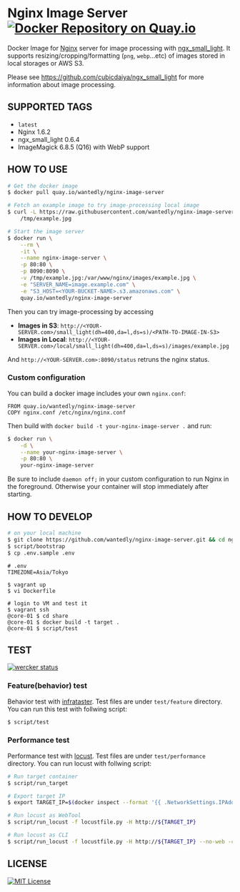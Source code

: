 # Nginx Image Server [![Docker Repository on Quay.io](https://quay.io/repository/wantedly/nginx-image-server/status "Docker Repository on Quay.io")](https://quay.io/repository/wantedly/nginx-image-server)
Docker Image for [Nginx](http://nginx.org/) server for image processing with [ngx_small_light](https://github.com/cubicdaiya/ngx_small_light).
It supports resizing/cropping/formatting (`png`, `webp`...etc) of images stored in local storages or AWS S3.

Please see https://github.com/cubicdaiya/ngx_small_light for more information about image processing.

## SUPPORTED TAGS

* `latest`
 * Nginx 1.6.2
 * ngx_small_light 0.6.4
 * ImageMagick 6.8.5 (Q16) with WebP support

## HOW TO USE

```bash
# Get the docker image
$ docker pull quay.io/wantedly/nginx-image-server

# Fetch an example image to try image-processing local image
$ curl -L https://raw.githubusercontent.com/wantedly/nginx-image-server/master/examples/example.jpg > \
    /tmp/example.jpg

# Start the image server
$ docker run \
    --rm \
    -it \
    --name nginx-image-server \
    -p 80:80 \
    -p 8090:8090 \
    -v /tmp/example.jpg:/var/www/nginx/images/example.jpg \
    -e "SERVER_NAME=image.example.com" \
    -e "S3_HOST=<YOUR-BUCKET-NAME>.s3.amazonaws.com" \
    quay.io/wantedly/nginx-image-server
```

Then you can try image-processing by accessing

* **Images in S3**: `http://<YOUR-SERVER.com>/small_light(dh=400,da=l,ds=s)/<PATH-TO-IMAGE-IN-S3>`
* **Images in Local**: `http://<YOUR-SERVER.com>/local/small_light(dh=400,da=l,ds=s)/images/example.jpg`

And `http://<YOUR-SERVER.com>:8090/status` retruns the nginx status.

### Custom configuration
You can build a docker image includes your own `nginx.conf`:

```
FROM quay.io/wantedly/nginx-image-server
COPY nginx.conf /etc/nginx/nginx.conf
```

Then build with `docker build -t your-nginx-image-server .` and run:

```bash
$ docker run \
    -d \
    --name your-nginx-image-server \
    -p 80:80 \
    your-nginx-image-server
```

Be sure to include `daemon off;` in your custom configuration to run Nginx in the foreground.
Otherwise your container will stop immediately after starting.

## HOW TO DEVELOP

```bash
# on your local machine
$ git clone https://github.com/wantedly/nginx-image-server.git && cd nginx-image-server
$ script/bootstrap
$ cp .env.sample .env
```

```
# .env
TIMEZONE=Asia/Tokyo
```

```
$ vagrant up
$ vi Dockerfile

# login to VM and test it
$ vagrant ssh
@core-01 $ cd share
@core-01 $ docker build -t target .
@core-01 $ script/test
```


## TEST
[![wercker status](https://app.wercker.com/status/e1d50221515bacea622f6a6f5f0adde6/s/master "wercker status")](https://app.wercker.com/project/bykey/e1d50221515bacea622f6a6f5f0adde6)

### Feature(behavior) test
Behavior test with [infrataster](https://github.com/ryotarai/infrataster).
Test files are under `test/feature` directory. You can run this test with follwing script:

```bash
$ script/test
```

### Performance test
Performance test with [locust](http://locust.io/).
Test files are under `test/performance` directory. You can run locust with follwing script:

```bash
# Run target container
$ script/run_target

# Export target IP
$ export TARGET_IP=$(docker inspect --format '{{ .NetworkSettings.IPAddress }}' target)

# Run locust as WebTool
$ script/run_locust -f locustfile.py -H http://${TARGET_IP}

# Run locust as CLI
$ script/run_locust -f locustfile.py -H http://${TARGET_IP} --no-web -c 5 -r 1 -n 10
```

## LICENSE
[![MIT License](http://img.shields.io/badge/license-MIT-blue.svg?style=flat)](LICENSE)
